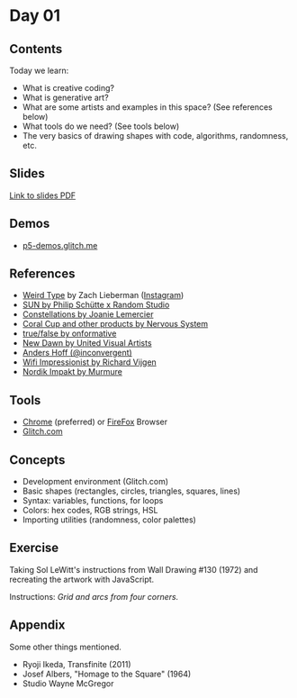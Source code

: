 # Day 01

## Contents

Today we learn:

- What is creative coding?
- What is generative art?
- What are some artists and examples in this space? (See references below)
- What tools do we need? (See tools below)
- The very basics of drawing shapes with code, algorithms, randomness, etc.

## Slides

[Link to slides PDF](https://drive.google.com/file/d/1dngSJmTJGrbmDT842IEEIZACJOARHGwX/view?usp=sharing)

## Demos

- [p5-demos.glitch.me](http://p5-demos.glitch.me/)

## References

- [Weird Type](https://www.itsnicethat.com/articles/zach-lieberman-molmol-kuos-weird-type-digital-interactive-190318) by Zach Lieberman ([Instagram](https://www.instagram.com/zach.lieberman/))
- [SUN by Philip Schütte x Random Studio](https://vimeo.com/212766197)
- [Constellations by Joanie Lemercier](https://joanielemercier.com/constellations/)
- [Coral Cup and other products by Nervous System](https://n-e-r-v-o-u-s.com/blog/?p=8222)
- [true/false by onformative](https://onformative.com/work/true-false)
- [New Dawn by United Visual Artists](https://www.uva.co.uk/features/new-dawn)
- [Anders Hoff (@inconvergent)](https://inconvergent.net)
- [Wifi Impressionist by Richard Vijgen](http://www.wifiimpressionist.com)
- [Nordik Impakt by Murmure](https://www.behance.net/gallery/64539455/Noerdik-Impakt-19)

## Tools

- [Chrome](https://www.google.com/chrome/) (preferred) or [FireFox](https://www.mozilla.org/en-GB/firefox/new/) Browser
- [Glitch.com](https://glitch.com/)

## Concepts

- Development environment (Glitch.com)
- Basic shapes (rectangles, circles, triangles, squares, lines)
- Syntax: variables, functions, for loops
- Colors: hex codes, RGB strings, HSL
- Importing utilities (randomness, color palettes)

## Exercise

Taking Sol LeWitt's instructions from Wall Drawing #130 (1972) and recreating the artwork with JavaScript.

Instructions: *Grid and arcs from four corners.*

## Appendix

Some other things mentioned.

- Ryoji Ikeda, Transfinite (2011)
- Josef Albers, "Homage to the Square" (1964)
- Studio Wayne McGregor